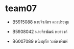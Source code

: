 ﻿# team07

* B5915088 นายจิรภัทร ดวงประทุม

* B5908042 นายจิรพัฒน์ พยาวงค์
* B6007089 หนึ่งฤทัย  วงค์หาพิมพ์
